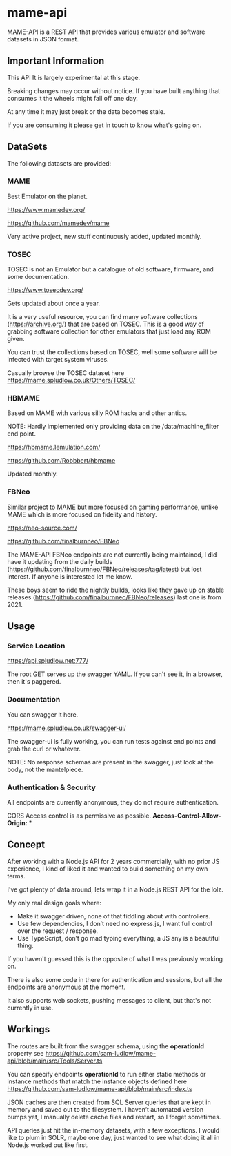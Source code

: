 # mame-api
MAME-API is a REST API that provides various emulator and software datasets in JSON format.

## Important Information
This API It is largely experimental at this stage.

Breaking changes may occur without notice. If you have built anything that consumes it the wheels might fall off one day.

At any time it may just break or the data becomes stale.

If you are consuming it please get in touch to know what's going on.

## DataSets
The following datasets are provided:

### MAME
Best Emulator on the planet.

https://www.mamedev.org/

https://github.com/mamedev/mame

Very active project, new stuff continuously added, updated monthly.

### TOSEC
TOSEC is not an Emulator but a catalogue of old software, firmware, and some documentation.

https://www.tosecdev.org/

Gets updated about once a year.

It is a very useful resource, you can find many software collections (https://archive.org/) that are based on TOSEC. This is a good way of grabbing software collection for other emulators that just load any ROM given.

You can trust the collections based on TOSEC, well some software will be infected with target system viruses.

Casually browse the TOSEC dataset here https://mame.spludlow.co.uk/Others/TOSEC/

### HBMAME 
Based on MAME with various silly ROM hacks and other antics.

NOTE: Hardly implemented only providing data on the /data/machine_filter end point.

https://hbmame.1emulation.com/

https://github.com/Robbbert/hbmame

Updated monthly.

### FBNeo
Similar project to MAME but more focused on gaming performance, unlike MAME which is more focused on fidelity and history.

https://neo-source.com/

https://github.com/finalburnneo/FBNeo

The MAME-API FBNeo endpoints are not currently being maintained, I did have it updating from the daily builds (https://github.com/finalburnneo/FBNeo/releases/tag/latest) but lost interest. If anyone is interested let me know.

These boys seem to ride the nightly builds, looks like they gave up on stable releases (https://github.com/finalburnneo/FBNeo/releases) last one is from 2021.

## Usage

### Service Location

https://api.spludlow.net:777/

The root GET serves up the swagger YAML. If you can't see it, in a browser, then it's paggered.

### Documentation

You can swagger it here.

https://mame.spludlow.co.uk/swagger-ui/

The swagger-ui is fully working, you can run tests against end points and grab the curl or whatever.

NOTE: No response schemas are present in the swagger, just look at the body, not the mantelpiece.

### Authentication & Security
All endpoints are currently anonymous, they do not require authentication.

CORS Access control is as permissive as possible. __Access-Control-Allow-Origin: *__

## Concept
After working with a Node.js API for 2 years commercially, with no prior JS experience, I kind of liked it and wanted to build something on my own terms.

I've got plenty of data around, lets wrap it in a Node.js REST API for the lolz.

My only real design goals where:

 - Make it swagger driven, none of that fiddling about with controllers.
 - Use few dependencies, I don’t need no express.js, I want full control over the request / response.
 - Use TypeScript, don’t go mad typing everything, a JS any is a beautiful thing.

If you haven't guessed this is the opposite of what I was previously working on.

There is also some code in there for authentication and sessions, but all the endpoints are anonymous at the moment.

It also supports web sockets, pushing messages to client, but that's not currently in use.

## Workings
The routes are built from the swagger schema, using the __operationId__ property see https://github.com/sam-ludlow/mame-api/blob/main/src/Tools/Server.ts

You can specify endpoints __operationId__ to run either static methods or instance methods that match the instance objects defined here https://github.com/sam-ludlow/mame-api/blob/main/src/index.ts

JSON caches are then created from SQL Server queries that are kept in memory and saved out to the filesystem. I haven’t automated version bumps yet, I manually delete cache files and restart, so I forget sometimes.

API queries just hit the in-memory datasets, with a few exceptions. I would like to plum in SOLR, maybe one day, just wanted to see what doing it all in Node.js worked out like first.
